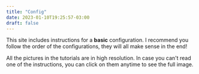 ```yaml
---
title: "Config"
date: 2023-01-10T19:25:57-03:00
draft: false
---
```


This site includes instructions for a **basic** configuration. I recommend you follow the order of the configurations, they will all make sense in the end!

All the pictures in the tutorials are in high resolution. In case you can't read one of the instructions, you can click on them anytime to see the full image.
